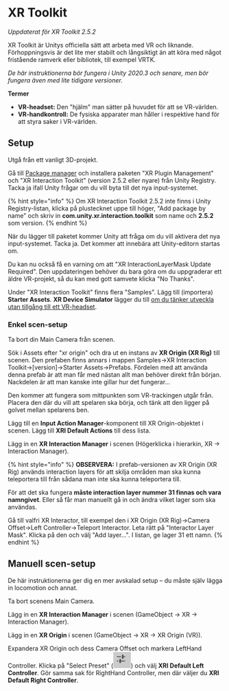 # XR Toolkit

_Uppdaterat för XR Toolkit 2.5.2_

XR Toolkit är Unitys officiella sätt att arbeta med VR och liknande. Förhoppningsvis är det lite mer stabilt och långsiktigt än att köra med något fristående ramverk eller bibliotek, till exempel VRTK.

_De här instruktionerna bör fungera i Unity 2020.3 och senare, men bör fungera även med lite tidigare versioner._

**Termer**

* **VR-headset:** Den "hjälm" man sätter på huvudet för att se VR-världen.
* **VR-handkontroll:** De fysiska apparater man håller i respektive hand för att styra saker i VR-världen.

## Setup

Utgå från ett vanligt 3D-projekt.

Gå till [Package manager](../../andra-funktioner/package-manager.md) och installera paketen "XR Plugin Management" och "XR Interaction Toolkit" (version 2.5.2 eller nyare) från Unity Registry. Tacka ja ifall Unity frågar om du vill byta till det nya input-systemet.

{% hint style="info" %}
Om XR Interaction Toolkit 2.5.2 inte finns i Unity Registry-listan, klicka på plustecknet uppe till höger, "Add package by name" och skriv in **com.unity.xr.interaction.toolkit** som name och **2.5.2** som version.
{% endhint %}

När du lägger till paketet kommer Unity att fråga om du vill aktivera det nya input-systemet. Tacka ja. Det kommer att innebära att Unity-editorn startas om.

Du kan nu också få en varning om att "XR InteractionLayerMask Update Required". Den uppdateringen behöver du bara göra om du uppgraderar ett äldre VR-projekt, så du kan med gott samvete klicka "No Thanks".

Under "XR Interaction Toolkit" finns flera "Samples". Lägg till (importera) **Starter Assets**. **XR Device Simulator** lägger du till [om du tänker utveckla utan tillgång till ett VR-headset](device-simulator.md).

### Enkel scen-setup

Ta bort din Main Camera från scenen.

Sök i Assets efter "xr origin" och dra ut en instans av **XR Origin (XR Rig)** till scenen. Den prefaben finns annars i mappen Samples→XR Interaction Toolkit→\[version]→Starter Assets→Prefabs. Fördelen med att använda denna prefab är att man får med nästan allt man behöver direkt från början. Nackdelen är att man kanske inte gillar hur det fungerar…

Den kommer att fungera som mittpunkten som VR-trackingen utgår från. Placera den där du vill att spelaren ska börja, och tänk att den ligger på golvet mellan spelarens ben.

Lägg till en **Input Action Manager**-komponent till XR Origin-objektet i scenen. Lägg till **XRI Default Actions** till dess lista.

Lägg in en **XR Interaction Manager** i scenen (Högerklicka i hierarkin, XR → Interaction Manager).

{% hint style="info" %}
**OBSERVERA:** I prefab-versionen av XR Origin (XR Rig) används interaction layers för att skilja områden man ska kunna teleportera till från sådana man inte ska kunna teleportera till.

För att det ska fungera **måste interaction layer nummer 31 finnas och vara namngivet**. Eller så får man manuellt gå in och ändra vilket lager som ska användas.

Gå till valfri XR Interactor, till exempel den i XR Origin (XR Rig)→Camera Offset→Left Controller→Teleport Interactor. Leta rätt på "Interactor Layer Mask". Klicka på den och välj "Add layer…". I listan, ge lager 31 ett namn.
{% endhint %}

## Manuell scen-setup

De här instruktionerna ger dig en mer avskalad setup – du måste själv lägga in locomotion och annat.

Ta bort scenens Main Camera.

Lägg in en **XR Interaction Manager** i scenen (GameObject → XR → Interaction Manager).

Lägg in en **XR Origin** i scenen (GameObject → XR → XR Origin (VR)).

Expandera XR Origin och dess Camera Offset och markera LeftHand Controller. Klicka på "Select Preset" (<img src="../../.gitbook/assets/image (7).png" alt="" data-size="line">) och välj **XRI Default Left Controller**. Gör samma sak för RightHand Controller, men där väljer du **XRI Default Right Controller**.



